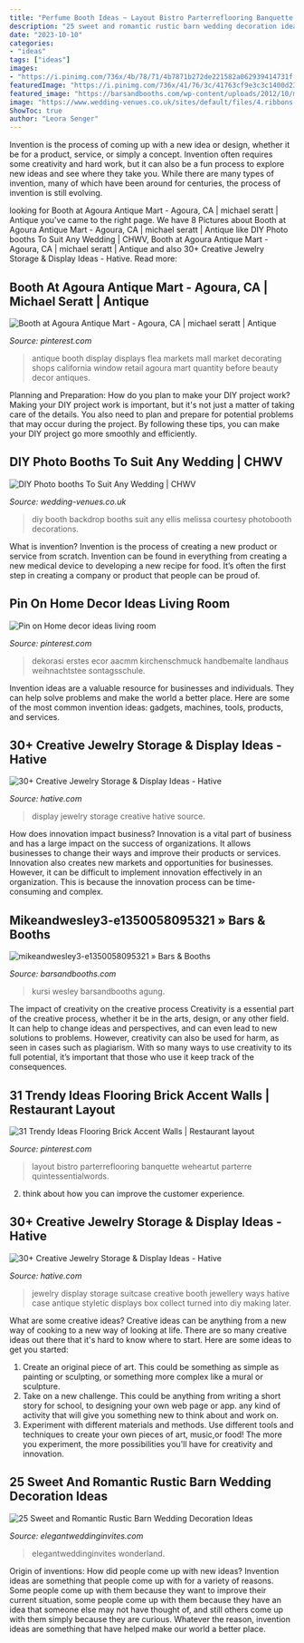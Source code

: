 ```yaml
---
title: "Perfume Booth Ideas ~ Layout Bistro Parterreflooring Banquette Weheartut Parterre Quintessentialwords"
description: "25 sweet and romantic rustic barn wedding decoration ideas"
date: "2023-10-10"
categories:
- "ideas"
tags: ["ideas"]
images:
- "https://i.pinimg.com/736x/4b/78/71/4b7871b272de221582a062939414731f.jpg"
featuredImage: "https://i.pinimg.com/736x/41/76/3c/41763cf9e3c3c1400d23676f0d08ea5e.jpg"
featured_image: "https://barsandbooths.com/wp-content/uploads/2012/10/mikeandwesley3-e1350058095321.jpg"
image: "https://www.wedding-venues.co.uk/sites/default/files/4.ribbons-melissaellis-DIY-photobooth-backdrop-weddings.jpg"
ShowToc: true
author: "Leora Senger"
---
```



Invention is the process of coming up with a new idea or design, whether it be for a product, service, or simply a concept. Invention often requires some creativity and hard work, but it can also be a fun process to explore new ideas and see where they take you. While there are many types of invention, many of which have been around for centuries, the process of invention is still evolving.

	

		
looking for Booth at Agoura Antique Mart - Agoura, CA | michael seratt | Antique you've came to the right page. We have 8 Pictures about Booth at Agoura Antique Mart - Agoura, CA | michael seratt | Antique like DIY Photo booths To Suit Any Wedding | CHWV, Booth at Agoura Antique Mart - Agoura, CA | michael seratt | Antique and also 30+ Creative Jewelry Storage &amp; Display Ideas - Hative. Read more:
		
    
## Booth At Agoura Antique Mart - Agoura, CA | Michael Seratt | Antique

<img loading=lazy src="https://i.pinimg.com/736x/cc/30/e2/cc30e264d6554b525908fa7e2e9d2587--antique-booth-displays-antique-booth-ideas.jpg" onerror="this.onerror=null;this.src='https://tse4.mm.bing.net/th?id=OIP.XXaMwJBzgxazUqpOpySbKQHaJ3&amp;pid=15.1';" alt="Booth at Agoura Antique Mart - Agoura, CA | michael seratt | Antique">

_Source: pinterest.com_

>antique booth display displays flea markets mall market decorating shops california window retail agoura mart quantity before beauty decor antiques. 

	

Planning and Preparation: How do you plan to make your DIY project work?
Making your DIY project work is important, but it's not just a matter of taking care of the details. You also need to plan and prepare for potential problems that may occur during the project. By following these tips, you can make your DIY project go more smoothly and efficiently.

    
## DIY Photo Booths To Suit Any Wedding | CHWV

<img loading=lazy src="https://www.wedding-venues.co.uk/sites/default/files/4.ribbons-melissaellis-DIY-photobooth-backdrop-weddings.jpg" onerror="this.onerror=null;this.src='https://tse4.mm.bing.net/th?id=OIP.1gQOXivS4_4aVytgjbQRZgHaLH&amp;pid=15.1';" alt="DIY Photo booths To Suit Any Wedding | CHWV">

_Source: wedding-venues.co.uk_

>diy booth backdrop booths suit any ellis melissa courtesy photobooth decorations. 

	

What is invention?
Invention is the process of creating a new product or service from scratch. Invention can be found in everything from creating a new medical device to developing a new recipe for food. It’s often the first step in creating a company or product that people can be proud of.

    
## Pin On Home Decor Ideas Living Room

<img loading=lazy src="https://i.pinimg.com/736x/4b/78/71/4b7871b272de221582a062939414731f.jpg" onerror="this.onerror=null;this.src='https://tse2.mm.bing.net/th?id=OIP.bujmc62M45b1i6RVk2FLoQHaJ3&amp;pid=15.1';" alt="Pin on Home decor ideas living room">

_Source: pinterest.com_

>dekorasi erstes ecor aacmm kirchenschmuck handbemalte landhaus weihnachtstee sontagsschule. 

	

Invention ideas are a valuable resource for businesses and individuals. They can help solve problems and make the world a better place. Here are some of the most common invention ideas: gadgets, machines, tools, products, and services.

    
## 30+ Creative Jewelry Storage &amp; Display Ideas - Hative

<img loading=lazy src="https://hative.com/wp-content/uploads/2015/01/jewelry-storage-display-ideas/22-jewelry-storage-display-ideas.jpg" onerror="this.onerror=null;this.src='https://tse2.mm.bing.net/th?id=OIP.QTYojMsHxAUaXdXwJ7jSrwHaLK&amp;pid=15.1';" alt="30+ Creative Jewelry Storage &amp; Display Ideas - Hative">

_Source: hative.com_

>display jewelry storage creative hative source. 

	

How does innovation impact business?
Innovation is a vital part of business and has a large impact on the success of organizations. It allows businesses to change their ways and improve their products or services. Innovation also creates new markets and opportunities for businesses. However, it can be difficult to implement innovation effectively in an organization. This is because the innovation process can be time-consuming and complex.

    
## Mikeandwesley3-e1350058095321 » Bars &amp; Booths

<img loading=lazy src="https://barsandbooths.com/wp-content/uploads/2012/10/mikeandwesley3-e1350058095321.jpg" onerror="this.onerror=null;this.src='https://tse1.mm.bing.net/th?id=OIP.ML6CIQ7Vbt3nLip_aq3tagHaJ4&amp;pid=15.1';" alt="mikeandwesley3-e1350058095321 » Bars &amp; Booths">

_Source: barsandbooths.com_

>kursi wesley barsandbooths agung. 

	

The impact of creativity on the creative process
Creativity is a essential part of the creative process, whether it be in the arts, design, or any other field. It can help to change ideas and perspectives, and can even lead to new solutions to problems. However, creativity can also be used for harm, as seen in cases such as plagiarism. With so many ways to use creativity to its full potential, it’s important that those who use it keep track of the consequences.

    
## 31 Trendy Ideas Flooring Brick Accent Walls | Restaurant Layout

<img loading=lazy src="https://i.pinimg.com/736x/41/76/3c/41763cf9e3c3c1400d23676f0d08ea5e.jpg" onerror="this.onerror=null;this.src='https://tse3.mm.bing.net/th?id=OIP.TnkKFwjCEOtGhO_hCjX0SgAAAA&amp;pid=15.1';" alt="31 Trendy Ideas Flooring Brick Accent Walls | Restaurant layout">

_Source: pinterest.com_

>layout bistro parterreflooring banquette weheartut parterre quintessentialwords. 

	

2. think about how you can improve the customer experience.

    
## 30+ Creative Jewelry Storage &amp; Display Ideas - Hative

<img loading=lazy src="https://hative.com/wp-content/uploads/2015/01/jewelry-storage-display-ideas/35-vintage-suitcase-jewelry-storage.jpg" onerror="this.onerror=null;this.src='https://tse1.mm.bing.net/th?id=OIP.-n6g8CTWpb8rThBtSNvKlAHaJ4&amp;pid=15.1';" alt="30+ Creative Jewelry Storage &amp; Display Ideas - Hative">

_Source: hative.com_

>jewelry display storage suitcase creative booth jewellery ways hative case antique styletic displays box collect turned into diy making later. 

	

What are some creative ideas?
Creative ideas can be anything from a new way of cooking to a new way of looking at life. There are so many creative ideas out there that it's hard to know where to start. Here are some ideas to get you started: 
1. Create an original piece of art. This could be something as simple as painting or sculpting, or something more complex like a mural or sculpture. 
2. Take on a new challenge. This could be anything from writing a short story for school, to designing your own web page or app. any kind of activity that will give you something new to think about and work on. 
3. Experiment with different materials and methods. Use different tools and techniques to create your own pieces of art, music,or food! The more you experiment, the more possibilities you'll have for creativity and innovation.

    
## 25 Sweet And Romantic Rustic Barn Wedding Decoration Ideas

<img loading=lazy src="https://www.elegantweddinginvites.com/wedding-blog/wp-content/uploads/2017/06/sweet-rustic-barn-wedding-photo-display-ideas.jpg" onerror="this.onerror=null;this.src='https://tse3.mm.bing.net/th?id=OIP.PXBQgIHAaGeoVvLvxM2TtQHaLH&amp;pid=15.1';" alt="25 Sweet and Romantic Rustic Barn Wedding Decoration Ideas">

_Source: elegantweddinginvites.com_

>elegantweddinginvites wonderland. 

	

Origin of inventions: How did people come up with new ideas?
Invention ideas are something that people come up with for a variety of reasons. Some people come up with them because they want to improve their current situation, some people come up with them because they have an idea that someone else may not have thought of, and still others come up with them simply because they are curious. Whatever the reason, invention ideas are something that have helped make our world a better place.

